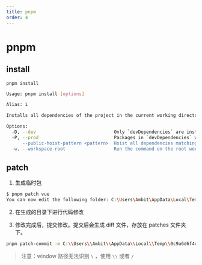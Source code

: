 ```yaml
---
title: pnpm
order: 4
---
```


# pnpm

## install

```
pnpm install
```

```bash
Usage: pnpm install [options]

Alias: i

Installs all dependencies of the project in the current working directory. When executed inside a workspace, installs all dependencies of all projects.

Options:
  -D, --dev                             Only `devDependencies` are installed regardless of the `NODE_ENV`
  -P, --prod                            Packages in `devDependencies` won't be installed
      --public-hoist-pattern <pattern>  Hoist all dependencies matching the pattern to the root of the modules directory
  -w, --workspace-root                  Run the command on the root workspace project
```



## patch

1. 生成临时包

```bash
$ pnpm patch vue
You can now edit the following folder: C:\Users\Ambit\AppData\Local\Temp\0c9a6d6f4d949994fcbba0b6adc4087b
```

2. 在生成的目录下进行代码修改

3. 修改完成后，提交修改。提交后会生成 diff 文件，存放在 patches 文件夹下。

```bash
pnpm patch-commit -m C:\\Users\\Ambit\\AppData\\Local\\Temp\\0c9a6d6f4d949994fcbba0b6adc4087b
```

> 注意：window 路径无法识别 `\` ，使用 `\\` 或者 `/`

